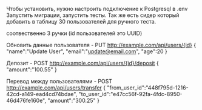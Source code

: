 Чтобы установить, нужно настроить подключение к Postgresql в .env
Запустить миграции, запустить тесты.
Так же есть сидер который добавить в таблицу 30 пользователей для ручного теста.

соотвественно 3 ручки
(id пользователей это UUID)

Обновить данные пользователя - PUT http://example.com/api/users/{id}
{
    "name":"Update User",
    "email":"update@email.com",
    "age":20
}

Депозит - POST http://example.com/api/users/{id}/deposit
{
    "amount":"100.55"
}

Перевод между пользователями - POST http://example.com/api/users/transfer
{
    "from_user_id":"448f795d-1216-42cd-a149-ead4cd74bdae",
    "to_user_id":"e47cc56f-92fa-4fdc-8950-46d476fe160e",
    "amount":"300.25"
}
